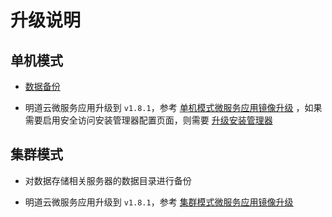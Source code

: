 # 升级说明

## 单机模式

- [数据备份](https://github.com/mingdaocom/private-deployment/wiki/%E5%8D%95%E6%9C%BA%E6%A8%A1%E5%BC%8F%E6%95%B0%E6%8D%AE%E5%A4%87%E4%BB%BD%E4%B8%8E%E8%BF%98%E5%8E%9F)
   
- 明道云微服务应用升级到 `v1.8.1`，参考 [单机模式微服务应用镜像升级](https://github.com/mingdaocom/private-deployment/wiki/%E5%8D%95%E6%9C%BA%E6%A8%A1%E5%BC%8F%E7%89%88%E6%9C%AC%E5%8D%87%E7%BA%A7#%E6%98%8E%E9%81%93%E4%BA%91%E5%BE%AE%E6%9C%8D%E5%8A%A1%E5%BA%94%E7%94%A8%E9%95%9C%E5%83%8F%E5%8D%87%E7%BA%A7) ，如果需要启用安全访问安装管理器配置页面，则需要 [升级安装管理器](https://github.com/mingdaocom/private-deployment/wiki/%E5%8D%95%E6%9C%BA%E6%A8%A1%E5%BC%8F%E7%89%88%E6%9C%AC%E5%8D%87%E7%BA%A7#%E5%AE%89%E8%A3%85%E7%AE%A1%E7%90%86%E5%99%A8%E5%8D%87%E7%BA%A7)

## 集群模式

- 对数据存储相关服务器的数据目录进行备份

- 明道云微服务应用升级到 `v1.8.1`，参考 [集群模式微服务应用镜像升级](https://github.com/mingdaocom/private-deployment/wiki/%E9%9B%86%E7%BE%A4%E6%A8%A1%E5%BC%8F%E7%89%88%E6%9C%AC%E5%8D%87%E7%BA%A7#%E6%98%8E%E9%81%93%E4%BA%91%E5%BE%AE%E6%9C%8D%E5%8A%A1%E5%BA%94%E7%94%A8%E9%95%9C%E5%83%8F%E5%8D%87%E7%BA%A7)